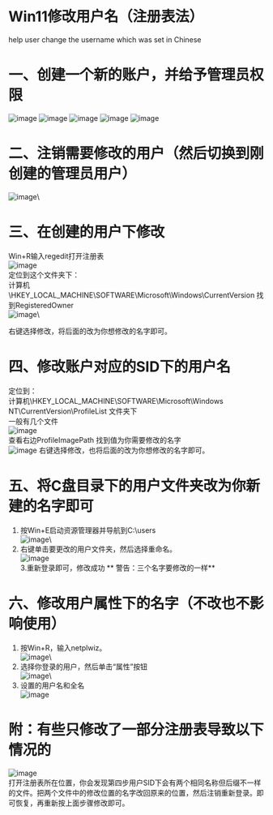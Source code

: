 # Win11修改用户名（注册表法）
help user change the username which was set in Chinese

# 一、创建一个新的账户，并给予管理员权限
![image](https://github.com/user-attachments/assets/016f2608-30f2-4525-8716-76dd50250f8b)
![image](https://github.com/user-attachments/assets/299775e2-130f-45a3-967c-d758156d5a1f)
![image](https://github.com/user-attachments/assets/c88048eb-2306-4c78-b8b5-c35debb62718)
![image](https://github.com/user-attachments/assets/8571d332-5196-44c0-aad1-c7439f0c8fbb)
![image](https://github.com/user-attachments/assets/41f46ece-c2b5-47f4-8463-c545659fab84)

# 二、注销需要修改的用户（然后切换到刚创建的管理员用户）
![image](https://github.com/user-attachments/assets/0e492b42-847c-4746-9165-14fbd333f11c)\

# 三、在创建的用户下修改
Win+R输入regedit打开注册表\
![image](https://github.com/user-attachments/assets/c3555abe-8ec8-42e3-984d-63f578ab7447)\
定位到这个文件夹下：\
计算机\HKEY_LOCAL_MACHINE\SOFTWARE\Microsoft\Windows\CurrentVersion
找到RegisteredOwner\
![image](https://github.com/user-attachments/assets/7cace9cd-4003-4f22-9b78-75fbf1ccf3d0)\

右键选择修改，将后面的改为你想修改的名字即可。
# 四、修改账户对应的SID下的用户名
定位到：\
计算机\HKEY_LOCAL_MACHINE\SOFTWARE\Microsoft\Windows NT\CurrentVersion\ProfileList
文件夹下\
一般有几个文件\
![image](https://github.com/user-attachments/assets/2930f00e-d33e-4eee-8417-47e282b77bcb)\
查看右边ProfileImagePath
找到值为你需要修改的名字\
![image](https://github.com/user-attachments/assets/8f30cfaa-2889-4e0c-9748-fec7da10c9c8)
右键选择修改，也将后面的改为你想修改的名字即可。
# 五、将C盘目录下的用户文件夹改为你新建的名字即可
1. 按Win+E启动资源管理器并导航到C:\users\
![image](https://github.com/user-attachments/assets/6f43f39f-d703-412c-85bd-2101db53ced9)\
2. 右键单击要更改的用户文件夹，然后选择重命名。\
![image](https://github.com/user-attachments/assets/4de166af-bd38-4552-aa3e-dd47a802a8c0)\
3.重新登录即可，修改成功
** 警告：三个名字要修改的一样**
# 六、修改用户属性下的名字（不改也不影响使用）
1. 按Win+R，输入netplwiz。\
![image](https://github.com/user-attachments/assets/ebb0f02b-f074-4bcf-9cc3-317a367b7c3d)\
2. 选择你登录的用户，然后单击“属性”按钮\
![image](https://github.com/user-attachments/assets/1ff529d5-2ce0-4129-9b18-0b8b89621bd1)\
3. 设置的用户名和全名\
![image](https://github.com/user-attachments/assets/570bd145-ed6c-40ac-9421-bfe0cc22d84a)

# 附：有些只修改了一部分注册表导致以下情况的
![image](https://github.com/user-attachments/assets/fc27c6dd-73e1-4a29-bd32-19650ab55528)\
打开注册表所在位置，你会发现第四步用户SID下会有两个相同名称但后缀不一样的文件。把两个文件中的修改位置的名字改回原来的位置，然后注销重新登录。即可恢复，再重新按上面步骤修改即可。


